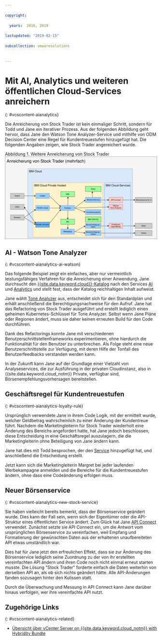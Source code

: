 ```yaml
---

copyright:

  years:  2016, 2019

lastupdated: "2019-02-15"

subcollection: vmwaresolutions


---
```


# Mit AI, Analytics und weiteren öffentlichen Cloud-Services anreichern
{: #vcscontent-aianalytics}

Die Anreicherung von Stock Trader ist kein einmaliger Schritt, sondern für Todd und Jane ein iterativer Prozess. Aus der folgenden Abbildung geht hervor, dass Jane den Watson Tone Analyzer-Service und mithilfe von ODM Decision Center eine Regel für Kundentreuestufen hinzugefügt hat. Die folgenden Angaben zeigen, wie Stock Trader angereichert wurde.

Abbildung 1. Weitere Anreicherung von Stock Trader
![Ergebnisse der Anreicherungsiteration bei Stock Trader](vcscontent-enriched.svg)

## AI - Watson Tone Analyzer
{: #vcscontent-aianalytics-ai-watson}

Das folgende Beispiel zeigt ein einfaches, aber nur vermeintlich leistungsfähiges Verfahren für die Anreicherung einer Anwendung. Jane durchsucht den [{{site.data.keyword.cloud}}-Katalog](https://console.cloud.ibm.com/catalog/) nach den Services [AI](https://console.cloud.ibm.com/catalog/?category=ai) und [Analytics](https://console.cloud.ibm.com/catalog/?category=analytics) und stellt fest, dass der Katalog reichhaltigen Inhalt aufweist.

Jane wählt [Tone Analyzer](https://console.cloud.ibm.com/catalog/services/tone-analyzer) aus, entscheidet sich für den Standardplan und erhält anschließend die Berechtigungsnachweise für den Aufruf.
Jane hat das Refactoring von Stock Trader ausgeführt und erstellt lediglich einen geheimen Kubernetes-Schlüssel für Tone Analyzer. Selbst wenn Jane Pläne oder Regionen ändert, muss sie daher keinen erneuten Build für den Code durchführen.

Dank des Refactorings konnte Jane mit verschiedenen Benutzerschnittstellenframeworks experimentieren, ohne hierdurch die Funktionalität für den Benutzer zu unterbrechen. Als Folge steht eine neue Benutzerschnittstelle zur Verfügung, mit deren Hilfe der Tonfall des Benutzerfeedbacks verstanden werden kann.

In der Zukunft kann Jane auf der Grundlage einer Vielzahl von Analyseservices, die zur Ausführung in der privaten Cloudinstanz, also in {{site.data.keyword.cloud_notm}} Private, verfügbar sind, Börsenempfehlungsvorhersagen bereitstellen.

## Geschäftsregel für Kundentreuestufen
{: #vcscontent-aianalytics-loyalty-rule}

Ursprünglich verwendete Jane in ihrem Code Logik, mit der ermittelt wurde, welcher Geldbetrag wahrscheinlich zu einer Änderung der Kundentreue führt. Nachdem die Marketingleiterin für Stock Trader wiederholt eine Änderung des Bereichs angefordert hatte, hat Jane jedoch beschlossen, diese Entscheidung in eine Geschäftsregel auszulagern, die die Marketingleiterin ohne Beteiligung von Jane ändern kann.

Jane hat dies mit Todd besprochen, der den [Service](https://console.cloud.ibm.com/catalog/services/decision-optimization) hinzugefügt hat, und anschließend die Entscheidung erstellt.

Jetzt kann sich die Marketingleiterin Margret bei jeder laufenden Werbekampagne anmelden und die Bereiche für die Kundentreuestufen ändern, ohne dass eine Codeänderung erfolgen muss.

## Neuer Börsenservice
{: #vcscontent-aianalytics-new-stock-service}

Sie haben vielleicht bereits bemerkt, dass der Börsenservice geändert wurde.
Dies kann der Fall sein, wenn sich der Eigentümer oder die API-Struktur eines öffentlichen Service ändert. Zum Glück hat Jane [API Connect](https://console.cloud.ibm.com/catalog/services/api-connect) verwendet.
Zunächst setzte sie API Connect ein, um die Antwort vom ursprünglichen Börsenservice zu vereinfachen, weil Empfang und Formatierung der gewünschten Daten aus der erhaltenen unaufbereiteten API etwas umständlich war.

Dies hat für Jane jetzt den erfreulichen Effekt, dass sie zur Änderung des Börsenservice lediglich seine Zuordnung zu der von ihr erstellten vereinfachten API ändern und ihren Code noch nicht einmal erneut starten musste. Die Lösung "Stock Trader" forderte einfach die Daten weiterhin von derselben API an, als ob sich nichts geändert hätte. Alle API-Änderungen fanden sozusagen hinter den Kulissen statt.

Durch die Überwachung und Messung in API Connect kann Jane darüber hinaus verfolgen, wer ihre vereinfachte API nutzt.

## Zugehörige Links
{: #vcscontent-aianalytics-related}

* [Übersicht über vCenter Server on {{site.data.keyword.cloud_notm}} with Hybridity Bundle](/docs/services/vmwaresolutions/archiref/vcs?topic=vmware-solutions-vcs-hybridity-intro)
